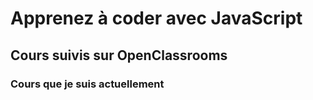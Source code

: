 # Apprenez à coder avec JavaScript

## Cours suivis sur OpenClassrooms

### Cours que je suis actuellement